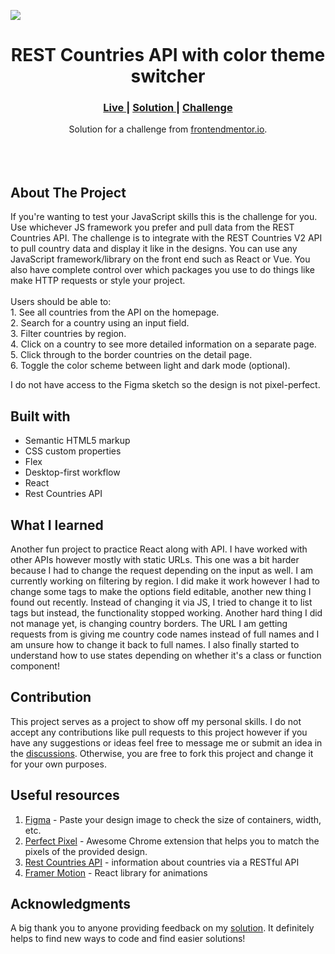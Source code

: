 <img src="https://github.com/catherineisonline/rest-countries/blob/main/public/project-preview.png?raw=true"></img>

<h1 align="center">REST Countries API with color theme switcher</h1>

<div align="center">
  <h3>
    <a href="https://catherineisonline.github.io/rest-countries/" color="white">
      Live
    </a>
    <span> | </span>
    <a href="https://www.frontendmentor.io/solutions/rest-countries-api-with-color-theme-switcher-SySqXmn49">
      Solution
    </a>
   <span> | </span>
    <a href="https://www.frontendmentor.io/challenges/rest-countries-api-with-color-theme-switcher-5cacc469fec04111f7b848ca">
      Challenge
    </a>
  </h3>
</div>
<div align="center">
   Solution for a challenge from  <a href="https://www.frontendmentor.io/" target="_blank">frontendmentor.io</a>.
</div>
<br>
<br>
<br>

## About The Project

<p>If you're wanting to test your JavaScript skills this is the challenge for you. Use whichever JS framework you prefer and pull data from the REST Countries API. 
The challenge is to integrate with the REST Countries V2 API to pull country data and display it like in the designs.
You can use any JavaScript framework/library on the front end such as React or Vue. You also have complete control over which packages you use to do things like make HTTP requests or style your project.
<br><br>Users should be able to:
<br>1. See all countries from the API on the homepage.
<br>
2. Search for a country using an input field.

<br>
3. Filter countries by region.

<br>
4. Click on a country to see more detailed information on a separate page.
<br>
5. Click through to the border countries on the detail page.
<br>
6. Toggle the color scheme between light and dark mode (optional).
<br> <p>I do not have access to the Figma sketch so the design is not pixel-perfect.</p>

## Built with

- Semantic HTML5 markup
- CSS custom properties
- Flex
- Desktop-first workflow
- React
- Rest Countries API

## What I learned

Another fun project to practice React along with API. I have worked with other APIs however mostly with static URLs. This one was a bit harder because I had to change the request depending on the input as well. I am currently working on filtering by region. I did make it work however I had to change some tags to make the options field editable, another new thing I found out recently. Instead of changing it via JS, I tried to change it to list tags but instead, the functionality stopped working. Another hard thing I did not manage yet, is changing country borders. The URL I am getting requests from is giving me country code names instead of full names and I am unsure how to change it back to full names.
I also finally started to understand how to use states depending on whether it's a class or function component!

## Contribution

This project serves as a project to show off my personal skills. I do not accept any contributions like pull requests to this project however if you have any suggestions or ideas feel free to message me or submit an idea in the [discussions](https://github.com/catherineisonline/rest-countries/discussions). Otherwise, you are free to fork this project and change it for your own purposes. 

## Useful resources

1. <a href="https://www.figma.com/">Figma</a> - Paste your design image to check the size of containers, width, etc.
2. <a href="https://chrome.google.com/webstore/detail/perfectpixel-by-welldonec/dkaagdgjmgdmbnecmcefdhjekcoceebi">Perfect Pixel</a> - Awesome Chrome extension that helps you to match the pixels of the provided design.
3. <a href="https://restcountries.com/">Rest Countries API</a> - information about countries via a RESTful API
4. <a href="https://www.framer.com/motion/">Framer Motion</a> - React library for animations

## Acknowledgments

A big thank you to anyone providing feedback on my <a href="https://www.frontendmentor.io/solutions/rest-countries-api-with-color-theme-switcher-SySqXmn49">solution</a>. It definitely helps to find new ways to code and find easier solutions!
